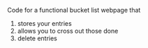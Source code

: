 Code for a functional bucket list webpage that 
  1. stores your entries
  2. allows you to cross out those done
  3. delete entries
